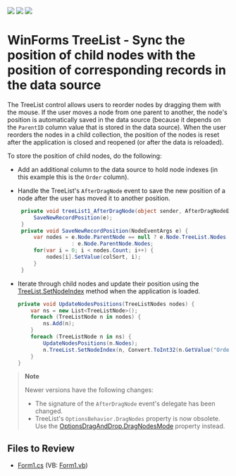<!-- default badges list -->
![](https://img.shields.io/endpoint?url=https://codecentral.devexpress.com/api/v1/VersionRange/128637290/15.2.4%2B)
[![](https://img.shields.io/badge/Open_in_DevExpress_Support_Center-FF7200?style=flat-square&logo=DevExpress&logoColor=white)](https://supportcenter.devexpress.com/ticket/details/E3577)
[![](https://img.shields.io/badge/📖_How_to_use_DevExpress_Examples-e9f6fc?style=flat-square)](https://docs.devexpress.com/GeneralInformation/403183)
<!-- default badges end -->

# WinForms TreeList - Sync the position of child nodes with the position of corresponding records in the data source

The TreeList control allows users to reorder nodes by dragging them with the mouse. If the user moves a node from one parent to another, the node's position is automatically saved in the data source (because it depends on the `ParentID` column value that is stored in the data source). When the user reorders the nodes in a child collection, the position of the nodes is reset after the application is closed and reopened (or after the data is reloaded).

To store the position of child nodes, do the following:

* Add an additional column to the data source to hold node indexes (in this example this is the `Order` column).
* Handle the TreeList's `AfterDragNode` event to save the new position of a node after the user has moved it to another position.

  ```csharp
   private void treeList1_AfterDragNode(object sender, AfterDragNodeEventArgs e) {
       SaveNewRecordPosition(e);
   }
   private void SaveNewRecordPosition(NodeEventArgs e) {
       var nodes = e.Node.ParentNode == null ? e.Node.TreeList.Nodes
                   : e.Node.ParentNode.Nodes;
       for(var i = 0; i < nodes.Count; i++) {
           nodes[i].SetValue(colSort, i);
       }
   }
  ```
* Iterate through child nodes and update their position using the [TreeList.SetNodeIndex](https://docs.devexpress.com/WindowsForms/DevExpress.XtraTreeList.TreeList.SetNodeIndex(DevExpress.XtraTreeList.Nodes.TreeListNode-System.Int32)) method when the application is loaded.
   
   ```cs
   private void UpdateNodesPositions(TreeListNodes nodes) {
       var ns = new List<TreeListNode>();
       foreach (TreeListNode n in nodes) {
           ns.Add(n);
       }
       foreach (TreeListNode n in ns) {
           UpdateNodesPositions(n.Nodes);
           n.TreeList.SetNodeIndex(n, Convert.ToInt32(n.GetValue("Order")));
       }
   }
   ```

> **Note**
> 
> Newer versions have the following changes:
> * The signature of the `AfterDragNode` event's delegate has been changed.
> * TreeList's `OptionsBehavior.DragNodes` property is now obsolete. Use the [OptionsDragAndDrop.DragNodesMode](https://docs.devexpress.com/WindowsForms/DevExpress.XtraTreeList.TreeListOptionsDragAndDrop.DragNodesMode) property instead.


## Files to Review

* [Form1.cs](./CS/Q351285/Form1.cs) (VB: [Form1.vb](./VB/Q351285/Form1.vb))
